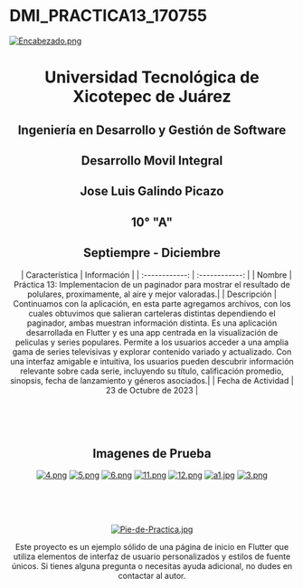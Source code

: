 # DMI_PRACTICA13_170755


[![Encabezado.png](https://i.postimg.cc/PJKtvHNC/Encabezado.png)](https://postimg.cc/K3kXCdPb)

<div align="center">
  
# Universidad Tecnológica de Xicotepec de Juárez

## Ingeniería en Desarrollo y Gestión de Software

## Desarrollo Movil Integral

## Jose Luis Galindo Picazo
 
## 10° "A"

## Septiempre - Diciembre


&nbsp;
&nbsp;
|  Característica |  Información |
| :------------: | :------------: |
| Nombre  |  Práctica 13:  Implementacion de un paginador para mostrar el resultado de polulares, proximamente, al aire y mejor valoradas.|
| Descripción  |  Continuamos con la aplicación, en esta parte agregamos archivos, con los cuales obtuvimos que salieran carteleras distintas dependiendo el paginador, ambas muestran información distinta. Es una aplicación desarrollada en Flutter y es una app centrada en la visualización de peliculas y series populares. Permite a los usuarios acceder a una amplia gama de series televisivas y explorar contenido variado y actualizado. Con una interfaz amigable e intuitiva, los usuarios pueden descubrir información relevante sobre cada serie, incluyendo su título, calificación promedio, sinopsis, fecha de lanzamiento y géneros asociados.|
|  Fecha de Actividad  |  23 de Octubre de 2023  |

&nbsp;
&nbsp;

&nbsp;
&nbsp;




## Imagenes de Prueba

[![4.png](https://i.postimg.cc/NMJBSmg5/4.png)](https://postimg.cc/FdLMJfk4)
[![5.png](https://i.postimg.cc/NFZYft2t/5.png)](https://postimg.cc/sGPbwtJH)
[![6.png](https://i.postimg.cc/Mp2xCW8b/6.png)](https://postimg.cc/4m5rtRym)
[![11.png](https://i.postimg.cc/vTWqcPX9/11.png)](https://postimg.cc/64pLPfk5)
[![12.png](https://i.postimg.cc/BvLCjYn6/12.png)](https://postimg.cc/rdT4b9WX)
[![a1.jpg](https://i.postimg.cc/fR9VfL9x/a1.jpg)](https://postimg.cc/75qPxqX6)
[![3.png](https://i.postimg.cc/bvMjR8Lt/3.png)](https://postimg.cc/06p38TTk)

<br>
<br>
<br>

[![Pie-de-Practica.jpg](https://i.postimg.cc/MKKZ2nrV/Pie-de-Practica.jpg)](https://postimg.cc/WtCc01V1)

Este proyecto es un ejemplo sólido de una página de inicio en Flutter que utiliza elementos de interfaz de usuario personalizados y estilos de fuente únicos. Si tienes alguna pregunta o necesitas ayuda adicional, no dudes en contactar al autor.
